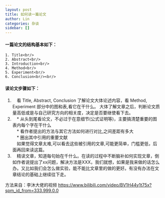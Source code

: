 ```yaml
---
layout: post
title: 如何读一篇论文
author: Lin
categories: 杂谈
sidebar: []
---
```


#### 一篇论文的结构基本如下：

 	1. Title<br/>
 	2. Abstract<br/>
 	3. Introduction<br/>
 	4. Method<br/>
 	5. Experiment<br/>
 	6. Conclusion<br/><br/>

#### 读论文步骤如下：

1. &emsp;看 Title, Abstract, Conclusion 了解论文大体论述内容，看 Method, Experiment 部分中的图和表,看它在干什么。
   大体了解文章之后，判断论文质量高低或是与自己研究方向的相关度，决定是否要继使看下去。<br/>
2. &emsp;* 从头到尾看论文，不必过于在意细节(公式证明等)，主要搞清楚重要的图表内每个字在干什么<br/>&emsp;* 看作者提出的方法与其它方法如何进行对比,之间差距有多大<br/>&emsp;* 圈出其中引用的重要文献<br/>&emsp;如果觉得文章太难,可以看去这些被引用的文章,可能更简单，门槛更低，后面再回来读这篇。<br/>
5. &emsp;精读文章，知道每句始在千什么。在读的过程中不断脑补如何实现文章，倒如作者说提出了xx问题，解决方法是XXX，我们就想，如果是我来做的话怎么办。又比如我们会怎么做实验，能不能比文章里的做的更好。有没有办法在文章结论的基础上继续往下走。<br/>

方法来自：李沐大佬的视频 https://www.bilibili.com/video/BV1H44y1t75x?spm_id_from=333.999.0.0

